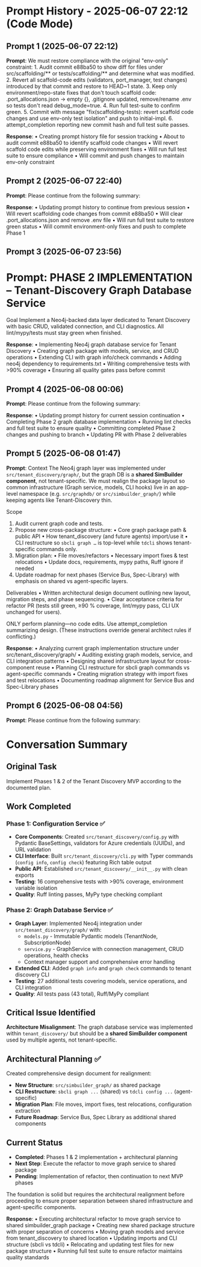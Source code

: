 # Prompt History - 2025-06-07 22:12 (Code Mode)

## Prompt 1 (2025-06-07 22:12)

**Prompt**: We must restore compliance with the original "env-only" constraint: 1. Audit commit e88ba50 to show diff for files under src/scaffolding/** or tests/scaffolding/** and determine what was modified. 2. Revert all scaffold-code edits (validators, port_manager, test changes) introduced by that commit and restore to HEAD~1 state. 3. Keep only environment/repo-state fixes that don't touch scaffold code: .port_allocations.json → empty {}, .gitignore updated, remove/rename .env so tests don't read debug_mode=true. 4. Run full test-suite to confirm green. 5. Commit with message "fix(scaffolding-tests): revert scaffold code changes and use env-only test isolation" and push to initial-impl. 6. attempt_completion reporting new commit hash and full test suite passes.

**Response**: 
• Creating prompt history file for session tracking
• About to audit commit e88ba50 to identify scaffold code changes
• Will revert scaffold code edits while preserving environment fixes
• Will run full test suite to ensure compliance
• Will commit and push changes to maintain env-only constraint

## Prompt 2 (2025-06-07 22:40)

**Prompt**: Please continue from the following summary:

**Response**:
• Updating prompt history to continue from previous session
• Will revert scaffolding code changes from commit e88ba50
• Will clear .port_allocations.json and remove .env file
• Will run full test suite to restore green status
• Will commit environment-only fixes and push to complete Phase 1

## Prompt 3 (2025-06-07 23:56)

**Prompt**: PHASE 2 IMPLEMENTATION – Tenant-Discovery Graph Database Service
================================================================

Goal
Implement a Neo4j-backed data layer dedicated to Tenant Discovery with basic CRUD, validated connection, and CLI diagnostics. All lint/mypy/tests must stay green when finished.

**Response**:
• Implementing Neo4j graph database service for Tenant Discovery
• Creating graph package with models, service, and CRUD operations
• Extending CLI with graph info/check commands
• Adding neo4j dependency to requirements.txt
• Writing comprehensive tests with >90% coverage
• Ensuring all quality gates pass before commit

## Prompt 4 (2025-06-08 00:06)

**Prompt**: Please continue from the following summary:

**Response**:
• Updating prompt history for current session continuation
• Completing Phase 2 graph database implementation
• Running lint checks and full test suite to ensure quality
• Committing completed Phase 2 changes and pushing to branch
• Updating PR with Phase 2 deliverables

## Prompt 5 (2025-06-08 01:47)

**Prompt**: Context
The Neo4j graph layer was implemented under `src/tenant_discovery/graph/`, but the graph DB is a **shared SimBuilder component**, not tenant-specific. We must realign the package layout so common infrastructure (Graph service, models, CLI hooks) live in an app-level namespace (e.g. `src/graphdb/` or `src/simbuilder_graph/`) while keeping agents like Tenant-Discovery thin.

Scope
1. Audit current graph code and tests.
2. Propose new cross-package structure:
   • Core graph package path & public API
   • How tenant_discovery (and future agents) import/use it
   • CLI restructure so `sbcli graph …` is top-level while `tdcli` shows tenant-specific commands only.
3. Migration plan:
   • File moves/refactors
   • Necessary import fixes & test relocations
   • Update docs, requirements, mypy paths, Ruff ignore if needed
4. Update roadmap for next phases (Service Bus, Spec-Library) with emphasis on shared vs agent-specific layers.

Deliverables
• Written architectural design document outlining new layout, migration steps, and phase sequencing.
• Clear acceptance criteria for refactor PR (tests still green, ≥90 % coverage, lint/mypy pass, CLI UX unchanged for users).

ONLY perform planning—no code edits. Use attempt_completion summarizing design.
(These instructions override general architect rules if conflicting.)

**Response**:
• Analyzing current graph implementation structure under src/tenant_discovery/graph/
• Auditing existing graph models, service, and CLI integration patterns
• Designing shared infrastructure layout for cross-component reuse
• Planning CLI restructure for sbcli graph commands vs agent-specific commands
• Creating migration strategy with import fixes and test relocations
• Documenting roadmap alignment for Service Bus and Spec-Library phases

## Prompt 6 (2025-06-08 04:56)

**Prompt**: Please continue from the following summary:

# Conversation Summary

## Original Task
Implement Phases 1 & 2 of the Tenant Discovery MVP according to the documented plan.

## Work Completed

### Phase 1: Configuration Service ✅
- **Core Components**: Created `src/tenant_discovery/config.py` with Pydantic BaseSettings, validators for Azure credentials (UUIDs), and URL validation
- **CLI Interface**: Built `src/tenant_discovery/cli.py` with Typer commands (`config info`, `config check`) featuring Rich table output
- **Public API**: Established `src/tenant_discovery/__init__.py` with clean exports
- **Testing**: 16 comprehensive tests with >90% coverage, environment variable isolation
- **Quality**: Ruff linting passes, MyPy type checking compliant

### Phase 2: Graph Database Service ✅
- **Graph Layer**: Implemented Neo4j integration under `src/tenant_discovery/graph/` with:
  - `models.py` - Immutable Pydantic models (TenantNode, SubscriptionNode)
  - `service.py` - GraphService with connection management, CRUD operations, health checks
  - Context manager support and comprehensive error handling
- **Extended CLI**: Added `graph info` and `graph check` commands to tenant discovery CLI
- **Testing**: 27 additional tests covering models, service operations, and CLI integration
- **Quality**: All tests pass (43 total), Ruff/MyPy compliant

## Critical Issue Identified
**Architecture Misalignment**: The graph database service was implemented within `tenant_discovery/` but should be a **shared SimBuilder component** used by multiple agents, not tenant-specific.

## Architectural Planning ✅
Created comprehensive design document for realignment:
- **New Structure**: `src/simbuilder_graph/` as shared package
- **CLI Restructure**: `sbcli graph ...` (shared) vs `tdcli config ...` (agent-specific)
- **Migration Plan**: File moves, import fixes, test relocations, configuration extraction
- **Future Roadmap**: Service Bus, Spec Library as additional shared components

## Current Status
- **Completed**: Phases 1 & 2 implementation + architectural planning
- **Next Step**: Execute the refactor to move graph service to shared package
- **Pending**: Implementation of refactor, then continuation to next MVP phases

The foundation is solid but requires the architectural realignment before proceeding to ensure proper separation between shared infrastructure and agent-specific components.

**Response**:
• Executing architectural refactor to move graph service to shared simbuilder_graph package
• Creating new shared package structure with proper separation of concerns
• Moving graph models and service from tenant_discovery to shared location
• Updating imports and CLI structure (sbcli vs tdcli)
• Relocating and updating test files for new package structure
• Running full test suite to ensure refactor maintains quality standards
